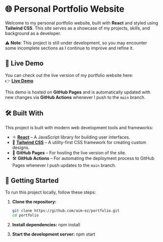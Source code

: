 # 🌐 Personal Portfolio Website

Welcome to my personal portfolio website, built with **React** and styled using **Tailwind CSS**. This site serves as a showcase of my projects, skills, and background as a developer.

⚠️ **Note**: This project is still under development, so you may encounter some incomplete sections as I continue to improve and refine it.

## 🚀 Live Demo

You can check out the live version of my portfolio website here:  
👉 [**Live Demo**](https://aim-ez.github.io/portfolio)

This demo is hosted on **GitHub Pages** and is automatically updated with new changes via **GitHub Actions** whenever I push to the `main` branch.

## 🛠️ Built With

This project is built with modern web development tools and frameworks:

- ⚛️ **[React](https://reactjs.org/)** – A JavaScript library for building user interfaces.
- 💨 **[Tailwind CSS](https://tailwindcss.com/)** – A utility-first CSS framework for creating custom designs.
- 🚀 **GitHub Pages** – For hosting the live version of the site.
- 🛠️ **GitHub Actions** – For automating the deployment process to GitHub Pages whenever I push updates to the `main` branch.

## 📁 Getting Started

To run this project locally, follow these steps:

1. **Clone the repository:**
   ```bash
   git clone https://github.com/aim-ez/portfolio.git
   cd portfolio

2. **Install dependencies:**
npm install

3. **Start the development server:**
npm start

